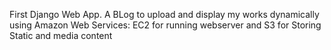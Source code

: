 First Django Web App.
A BLog to upload and display my works dynamically using Amazon Web Services: EC2 for running webserver and S3 for Storing Static and media content
